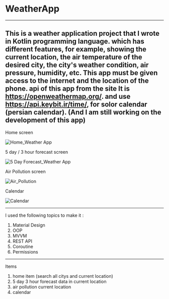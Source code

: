 # WeatherApp
---------------
This is a weather application project that I wrote in Kotlin programming language.
which has different features, for example, showing the current location, the air temperature of the desired city, the city's weather condition, air pressure, humidity, etc.
This app must be given access to the internet and the location of the phone.
api of this app from the site
It is https://openweathermap.org/.
and use https://api.keybit.ir/time/, for solor calendar (persian calendar).
(And I am still working on the development of this app)
---------------
Home screen 

![Home_Weather App](https://user-images.githubusercontent.com/115555417/226141662-e17545dc-1059-4d3a-b54d-14b9ae10e996.jpg)



5 day / 3 hour forecast screen

![5 Day Forecast_Weather App](https://user-images.githubusercontent.com/115555417/226141708-8400b6c3-4474-4019-abe3-6c467a1e9f8d.jpg)



Air Pollution screen

![Air_Pollution](https://user-images.githubusercontent.com/115555417/230681086-b519e2a9-f3bc-4466-9e7f-dbd0a342eda1.jpg)



Calendar

![Calendar](https://user-images.githubusercontent.com/115555417/231590140-cf8a7838-e68f-489d-937e-a5fa6de78ab8.jpg)




---------------
I used the following topics to make it :
1. Material Design
2. OOP
3. MVVM
4. REST API
5. Coroutine
6. Permissions
---------------
Items
1. home item (search all citys and current location)
2. 5 day 3 hour forecast data in current location
3. air pollution current location
4. calendar 
